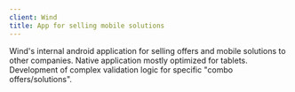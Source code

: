 ```yaml
---
client: Wind
title: App for selling mobile solutions
---
```

Wind's internal android application for selling offers and mobile solutions to other companies.
Native application mostly optimized for tablets.
Development of complex validation logic for specific "combo offers/solutions".
